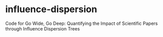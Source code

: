 # influence-dispersion
Code for Go Wide, Go Deep: Quantifying the Impact of Scientific Papers through Influence Dispersion Trees
